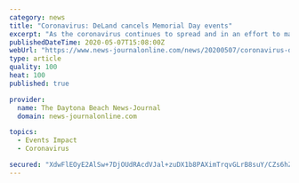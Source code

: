 ```yaml
---
category: news
title: "Coronavirus: DeLand cancels Memorial Day events"
excerpt: "As the coronavirus continues to spread and in an effort to maintain the State of Florida’s guidelines on slowly reopening the economy, the City of"
publishedDateTime: 2020-05-07T15:08:00Z
webUrl: "https://www.news-journalonline.com/news/20200507/coronavirus-deland-cancels-memorial-day-events"
type: article
quality: 100
heat: 100
published: true

provider:
  name: The Daytona Beach News-Journal
  domain: news-journalonline.com

topics:
  - Events Impact
  - Coronavirus

secured: "XdwFlEOyE2AlSw+7DjOUdRAcdVJal+zuDX1b8PAXimTrqvGLrB8suY/CZs6hZ8OlQZ6Yrcr70JnPet8DOgVPyHXVTb776S/GpAF0zrboYziZaIQNS+0TZ70svoIwBHdgwPAd3Ttkn0t2/mEYU3tDXxbvtZn85l7p1CEfaBGb/Z91eNsfdxwAdDtIm9BptlMmnR1BCEtxa1p8R+de4S5sm4Xk2n+i7lRXNNOIWc63rksxIZrJKfblaJ6X9Sro62XwJ9tIeXL3jyhrOxIDWKV3UxeTGEgQiRSOAnwzspxevjL3UVeDo9udUZfwL/yPuHdGMu7U1IMDSBk3NVs2aJAnSoFd7ggD8xLRLDD3numNDCP+qxXEYYxLpXVKO+bAh6lsTWvUfYKvfOTioD4lWxBDAbnuDofBZAA4fg4uReMJDrzcJT8Z8x/Xy/iQ6avzY3SlKUsDD1tnRIGSHokO4E4vjJDwNjqSeGT+5KaNgDPMJkI=;sTrXfYuMYke0o9t5xqBmbQ=="
---
```


